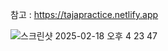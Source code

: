 참고 : https://tajapractice.netlify.app


![스크린샷 2025-02-18 오후 4 23 47](https://github.com/user-attachments/assets/2684c015-c4c1-486c-b9d5-f780c24a64b6)
